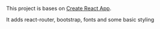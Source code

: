 This project is bases on [Create React App](https://facebook.github.io/create-react-app/).

It adds react-router, bootstrap, fonts and some basic styling